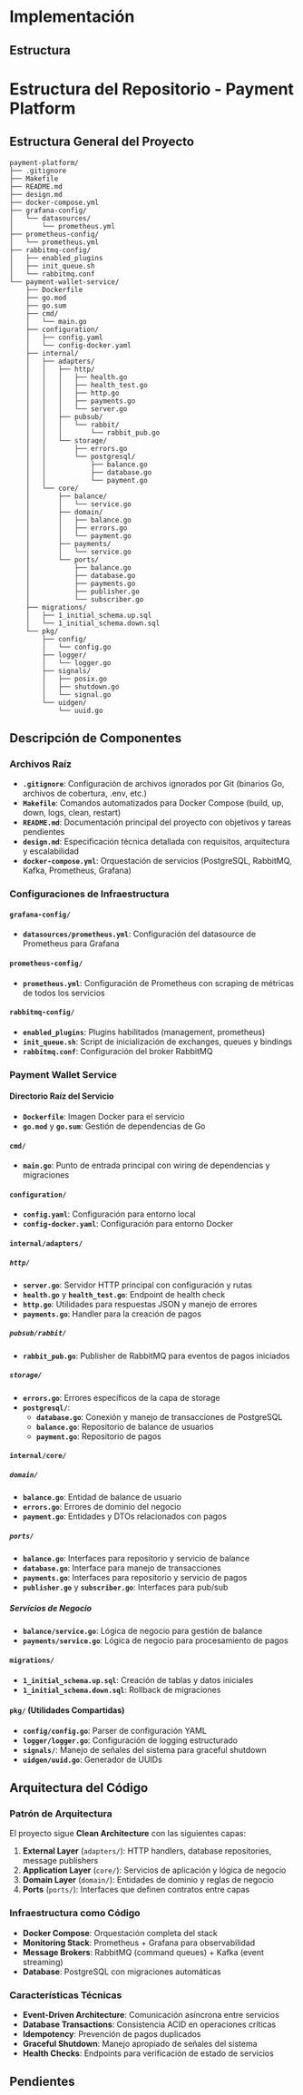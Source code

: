 # Implementación

## Estructura

# Estructura del Repositorio - Payment Platform

## Estructura General del Proyecto

```
payment-platform/
├── .gitignore
├── Makefile
├── README.md
├── design.md
├── docker-compose.yml
├── grafana-config/
│   └── datasources/
│       └── prometheus.yml
├── prometheus-config/
│   └── prometheus.yml
├── rabbitmq-config/
│   ├── enabled_plugins
│   ├── init_queue.sh
│   └── rabbitmq.conf
└── payment-wallet-service/
    ├── Dockerfile
    ├── go.mod
    ├── go.sum
    ├── cmd/
    │   └── main.go
    ├── configuration/
    │   ├── config.yaml
    │   └── config-docker.yaml
    ├── internal/
    │   ├── adapters/
    │   │   ├── http/
    │   │   │   ├── health.go
    │   │   │   ├── health_test.go
    │   │   │   ├── http.go
    │   │   │   ├── payments.go
    │   │   │   └── server.go
    │   │   ├── pubsub/
    │   │   │   └── rabbit/
    │   │   │       └── rabbit_pub.go
    │   │   └── storage/
    │   │       ├── errors.go
    │   │       └── postgresql/
    │   │           ├── balance.go
    │   │           ├── database.go
    │   │           └── payment.go
    │   └── core/
    │       ├── balance/
    │       │   └── service.go
    │       ├── domain/
    │       │   ├── balance.go
    │       │   ├── errors.go
    │       │   └── payment.go
    │       ├── payments/
    │       │   └── service.go
    │       └── ports/
    │           ├── balance.go
    │           ├── database.go
    │           ├── payments.go
    │           ├── publisher.go
    │           └── subscriber.go
    ├── migrations/
    │   ├── 1_initial_schema.up.sql
    │   └── 1_initial_schema.down.sql
    └── pkg/
        ├── config/
        │   └── config.go
        ├── logger/
        │   └── logger.go
        ├── signals/
        │   ├── posix.go
        │   ├── shutdown.go
        │   └── signal.go
        └── uidgen/
            └── uuid.go
```

## Descripción de Componentes

### Archivos Raíz

- **`.gitignore`**: Configuración de archivos ignorados por Git (binarios Go, archivos de cobertura, .env, etc.)
- **`Makefile`**: Comandos automatizados para Docker Compose (build, up, down, logs, clean, restart)
- **`README.md`**: Documentación principal del proyecto con objetivos y tareas pendientes
- **`design.md`**: Especificación técnica detallada con requisitos, arquitectura y escalabilidad
- **`docker-compose.yml`**: Orquestación de servicios (PostgreSQL, RabbitMQ, Kafka, Prometheus, Grafana)

### Configuraciones de Infraestructura

#### `grafana-config/`
- **`datasources/prometheus.yml`**: Configuración del datasource de Prometheus para Grafana

#### `prometheus-config/`
- **`prometheus.yml`**: Configuración de Prometheus con scraping de métricas de todos los servicios

#### `rabbitmq-config/`
- **`enabled_plugins`**: Plugins habilitados (management, prometheus)
- **`init_queue.sh`**: Script de inicialización de exchanges, queues y bindings
- **`rabbitmq.conf`**: Configuración del broker RabbitMQ

### Payment Wallet Service

#### Directorio Raíz del Servicio
- **`Dockerfile`**: Imagen Docker para el servicio
- **`go.mod`** y **`go.sum`**: Gestión de dependencias de Go

#### `cmd/`
- **`main.go`**: Punto de entrada principal con wiring de dependencias y migraciones

#### `configuration/`
- **`config.yaml`**: Configuración para entorno local
- **`config-docker.yaml`**: Configuración para entorno Docker

#### `internal/adapters/`

##### `http/`
- **`server.go`**: Servidor HTTP principal con configuración y rutas
- **`health.go`** y **`health_test.go`**: Endpoint de health check
- **`http.go`**: Utilidades para respuestas JSON y manejo de errores
- **`payments.go`**: Handler para la creación de pagos

##### `pubsub/rabbit/`
- **`rabbit_pub.go`**: Publisher de RabbitMQ para eventos de pagos iniciados

##### `storage/`
- **`errors.go`**: Errores específicos de la capa de storage
- **`postgresql/`**:
    - **`database.go`**: Conexión y manejo de transacciones de PostgreSQL
    - **`balance.go`**: Repositorio de balance de usuarios
    - **`payment.go`**: Repositorio de pagos

#### `internal/core/`

##### `domain/`
- **`balance.go`**: Entidad de balance de usuario
- **`errors.go`**: Errores de dominio del negocio
- **`payment.go`**: Entidades y DTOs relacionados con pagos

##### `ports/`
- **`balance.go`**: Interfaces para repositorio y servicio de balance
- **`database.go`**: Interface para manejo de transacciones
- **`payments.go`**: Interfaces para repositorio y servicio de pagos
- **`publisher.go`** y **`subscriber.go`**: Interfaces para pub/sub

##### Servicios de Negocio
- **`balance/service.go`**: Lógica de negocio para gestión de balance
- **`payments/service.go`**: Lógica de negocio para procesamiento de pagos

#### `migrations/`
- **`1_initial_schema.up.sql`**: Creación de tablas y datos iniciales
- **`1_initial_schema.down.sql`**: Rollback de migraciones

#### `pkg/` (Utilidades Compartidas)
- **`config/config.go`**: Parser de configuración YAML
- **`logger/logger.go`**: Configuración de logging estructurado
- **`signals/`**: Manejo de señales del sistema para graceful shutdown
- **`uidgen/uuid.go`**: Generador de UUIDs

## Arquitectura del Código

### Patrón de Arquitectura
El proyecto sigue **Clean Architecture** con las siguientes capas:

1. **External Layer** (`adapters/`): HTTP handlers, database repositories, message publishers
2. **Application Layer** (`core/`): Servicios de aplicación y lógica de negocio
3. **Domain Layer** (`domain/`): Entidades de dominio y reglas de negocio
4. **Ports** (`ports/`): Interfaces que definen contratos entre capas

### Infraestructura como Código
- **Docker Compose**: Orquestación completa del stack
- **Monitoring Stack**: Prometheus + Grafana para observabilidad
- **Message Brokers**: RabbitMQ (command queues) + Kafka (event streaming)
- **Database**: PostgreSQL con migraciones automáticas

### Características Técnicas
- **Event-Driven Architecture**: Comunicación asíncrona entre servicios
- **Database Transactions**: Consistencia ACID en operaciones críticas
- **Idempotency**: Prevención de pagos duplicados
- **Graceful Shutdown**: Manejo apropiado de señales del sistema
- **Health Checks**: Endpoints para verificación de estado de servicios

## Pendientes

